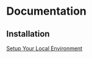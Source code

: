 # Documentation

## Installation

[Setup Your Local Environment][docs-installation]

[docs-installation]: /docs/installation.html
